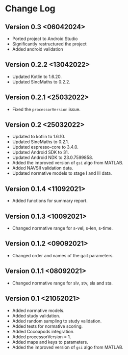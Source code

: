 # Change Log

## Version 0.3 <06042024>

+ Ported project to Android Studio
+ Significantly restructured the project
+ Added android validation

## Version 0.2.2 <13042022>

+ Updated Kotlin to 1.6.20.
+ Updated SincMaths to 0.2.2.

## Version 0.2.1 <25032022>

+ Fixed the `processorVersion` issue.

## Version 0.2 <25032022>

+ Updated to kotlin to 1.6.10.
+ Updated SincMaths to 0.2.1.
+ Updated espresso-core to 3.4.0.
+ Updated Android SDK to 31.
+ Updated Android NDK to 23.0.7599858.
+ Added the improved version of `gsi` algo from MATLAB.
+ Added NAVSII validation data.
+ Updated normative models to stage I and III data.

## Version 0.1.4 <11092021>

+ Added functions for summary report.

## Version 0.1.3 <10092021>

+ Changed normative range for s-vel, s-len, s-time.

## Version 0.1.2 <09092021>

+ Changed order and names of the gait parameters.

## Version 0.1.1 <08092021>

+ Changed normative range for slv, stv, sla and sta.

## Version 0.1 <21052021>

+ Added normative models.
+ Added study validation.
+ Added random sampling to study validation.
+ Added tests for normative scoring.
+ Added Cocoapods integration.
+ Added processorVersion = 1.
+ Added maps and keys to parameters.
+ Added the improved version of `gsi` algo from MATLAB.
